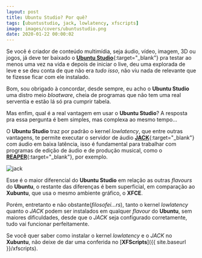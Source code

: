 ```yaml
---
layout: post
title: Ubuntu Studio? Por quê?
tags: [ubuntustudio, jack, lowlatency, xfscripts]
image: images/covers/ubuntustudio.png
date: 2020-01-22 00:00:02
---
```


Se você é criador de conteúdo multimídia, seja áudio, vídeo, imagem, 3D ou jogos, já deve ter baixado o [**Ubuntu Studio**](http://ubuntustudio.org/){:target="_blank"} pra testar ao menos uma vez na vida e depois de iniciar o live, deu uma explorada de leve e se deu conta de que não era _tudo isso_, não viu nada de relevante que te fizesse ficar com ele instalado.

Bom, sou obrigado à concordar, desde sempre, eu acho o **Ubuntu Studio** uma distro meio _bloatware_, cheia de programas que não tem uma real serventia e estão lá só pra cumprir tabela.  

Mas enfim, qual é a real vantagem em usar o **Ubuntu Studio**? A resposta pra essa pergunta é bem simples, mas complexa ao mesmo tempo...

O **Ubuntu Studio** traz por padrão o kernel _lowlatency_, que entre outras vantagens, te permite executar o servidor de áudio [**JACK**](https://jackaudio.org/){:target="_blank"} com áudio em baixa latência, isso é fundamental para trabalhar com programas de edição de áudio e de produção musical, como o [**REAPER**](https://reaper.fm/){:target="_blank"}, por exemplo.  

![jack](https://rauldipeas.github.io/xfscripts/images/jack.png)  

Esse é o maior diferencial do **Ubuntu Studio** em relação as outras _flavours_ do **Ubuntu**, o restante das diferenças é bem superficial, em comparação ao **Xubuntu**, que usa o mesmo ambiente gráfico, o **XFCE**.  

Porém, entretanto e não obstante(_filosofei...rs_), tanto o kernel _lowlatency_ quanto o _JACK_ podem ser instalados em qualquer _flavour_ do **Ubuntu**, sem maiores dificuldades, desde que o _JACK_ seja configurado corretamente, tudo vai funcionar perfeitamente.  

Se você quer saber como instalar o kernel _lowlatency_ e o _JACK_ no **Xubuntu**, não deixe de dar uma conferida no [**XFScripts**]({{ site.baseurl }}/xfscripts).